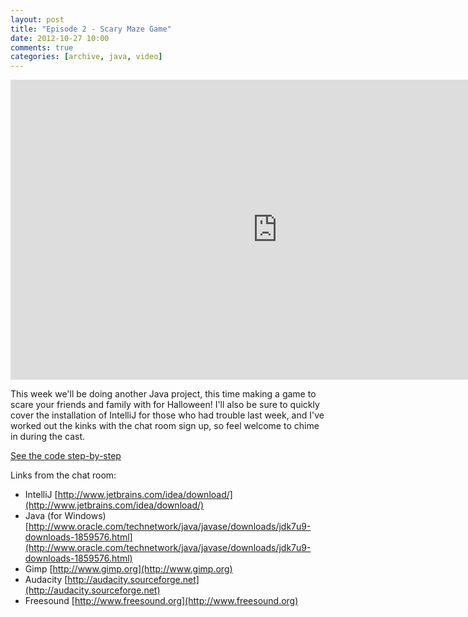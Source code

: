 ```yaml
---
layout: post
title: "Episode 2 - Scary Maze Game"
date: 2012-10-27 10:00
comments: true
categories: [archive, java, video]
---
```


<iframe width="853" height="480" src="http://www.youtube.com/embed/kCgnqCs1gMg?vq=hd720" frameborder="0" allowfullscreen></iframe>

This week we'll be doing another Java project, this time making a game to scare your friends and family with for Halloween! I'll also be sure to quickly cover the installation of IntelliJ for those who had trouble last week, and I've worked out the kinks with the chat room sign up, so feel welcome to chime in during the cast.

<a href="https://github.com/buildsomethingawesome/121027-scary-maze/commits/master">See the code step-by-step</a>

Links from the chat room:

* IntelliJ  [http://www.jetbrains.com/idea/download/](http://www.jetbrains.com/idea/download/)
* Java (for Windows)  [http://www.oracle.com/technetwork/java/javase/downloads/jdk7u9-downloads-1859576.html](http://www.oracle.com/technetwork/java/javase/downloads/jdk7u9-downloads-1859576.html)
* Gimp  [http://www.gimp.org](http://www.gimp.org)
* Audacity  [http://audacity.sourceforge.net](http://audacity.sourceforge.net)
* Freesound  [http://www.freesound.org](http://www.freesound.org)
